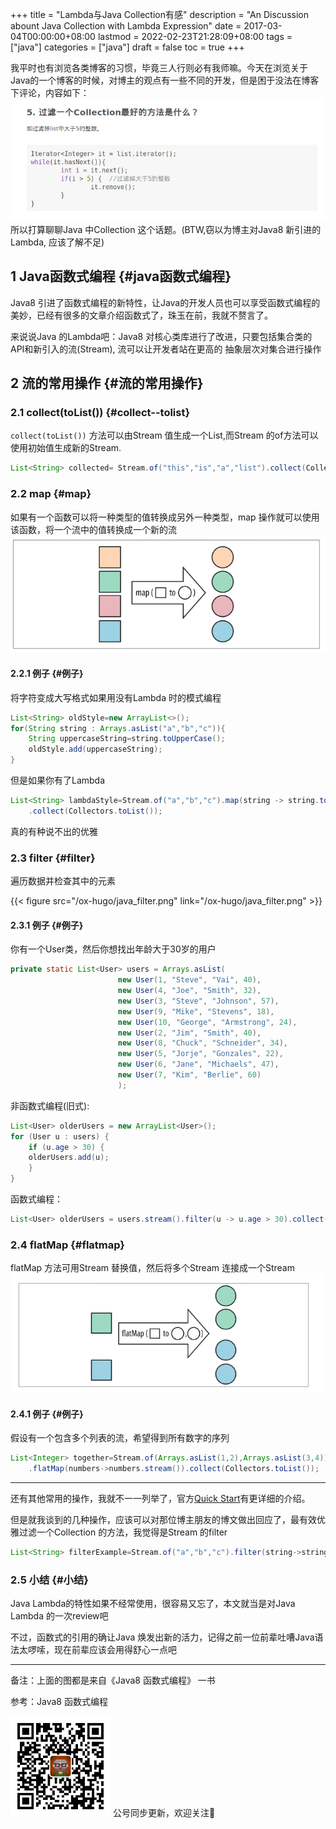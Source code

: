 +++
title = "Lambda与Java Collection有感"
description = "An Discussion abount Java Collection with Lambda Expression"
date = 2017-03-04T00:00:00+08:00
lastmod = 2022-02-23T21:28:09+08:00
tags = ["java"]
categories = ["java"]
draft = false
toc = true
+++

我平时也有浏览各类博客的习惯，毕竟三人行则必有我师嘛。今天在浏览关于Java的一个博客的时候，对博主的观点有一些不同的开发，但是困于没法在博客下评论，内容如下：
[![](/ox-hugo/argument.png)](/ox-hugo/argument.png)
所以打算聊聊Java 中Collection 这个话题。(BTW,窃以为博主对Java8 新引进的Lambda, 应该了解不足)


## <span class="section-num">1</span> Java函数式编程 {#java函数式编程}

Java8 引进了函数式编程的新特性，让Java的开发人员也可以享受函数式编程的美妙，已经有很多的文章介绍函数式了，珠玉在前，我就不赘言了。

来说说Java 的Lambda吧：Java8 对核心类库进行了改进，只要包括集合类的API和新引入的流(Stream), 流可以让开发者站在更高的 抽象层次对集合进行操作


## <span class="section-num">2</span> 流的常用操作 {#流的常用操作}


### <span class="section-num">2.1</span> collect(toList()) {#collect--tolist}

`collect(toList())` 方法可以由Stream 值生成一个List,而Stream 的of方法可以使用初始值生成新的Stream.

```java
List<String> collected= Stream.of("this","is","a","list").collect(Collectors.toList());
```


### <span class="section-num">2.2</span> map {#map}

如果有一个函数可以将一种类型的值转换成另外一种类型，map 操作就可以使用该函数，将一个流中的值转换成一个新的流
[![](/ox-hugo/java_map.png)](/ox-hugo/java_map.png)


#### <span class="section-num">2.2.1</span> 例子 {#例子}

将字符变成大写格式如果用没有Lambda 时的模式编程

```java
List<String> oldStyle=new ArrayList<>();
for(String string : Arrays.asList("a","b","c")){
    String uppercaseString=string.toUpperCase();
    oldStyle.add(uppercaseString);
}
```

但是如果你有了Lambda

```java
List<String> lambdaStyle=Stream.of("a","b","c").map(string -> string.toUpperCase())
    .collect(Collectors.toList());
```

真的有种说不出的优雅


### <span class="section-num">2.3</span> filter {#filter}

遍历数据并检查其中的元素

{{< figure src="/ox-hugo/java_filter.png" link="/ox-hugo/java_filter.png" >}}


#### <span class="section-num">2.3.1</span> 例子 {#例子}

你有一个User类，然后你想找出年龄大于30岁的用户

```java
private static List<User> users = Arrays.asList(
						new User(1, "Steve", "Vai", 40),
						new User(4, "Joe", "Smith", 32),
						new User(3, "Steve", "Johnson", 57),
						new User(9, "Mike", "Stevens", 18),
						new User(10, "George", "Armstrong", 24),
						new User(2, "Jim", "Smith", 40),
						new User(8, "Chuck", "Schneider", 34),
						new User(5, "Jorje", "Gonzales", 22),
						new User(6, "Jane", "Michaels", 47),
						new User(7, "Kim", "Berlie", 60)
						);
```

非函数式编程(旧式):

```java
List<User> olderUsers = new ArrayList<User>();
for (User u : users) {
    if (u.age > 30) {
	olderUsers.add(u);
    }
}
```

函数式编程：

```java
List<User> olderUsers = users.stream().filter(u -> u.age > 30).collect(Collectors.toList());
```


### <span class="section-num">2.4</span> flatMap {#flatmap}

flatMap 方法可用Stream 替换值，然后将多个Stream 连接成一个Stream
[![](/ox-hugo/java_flatmap.png)](/ox-hugo/java_flatmap.png)


#### <span class="section-num">2.4.1</span> 例子 {#例子}

假设有一个包含多个列表的流，希望得到所有数字的序列

```java
List<Integer> together=Stream.of(Arrays.asList(1,2),Arrays.asList(3,4))
    .flatMap(numbers->numbers.stream()).collect(Collectors.toList());
```

---

还有其他常用的操作，我就不一一列举了，官方[Quick Start](http://www.oracle.com/webfolder/technetwork/tutorials/obe/java/Lambda-QuickStart/index.html)有更详细的介绍。

但是就我谈到的几种操作，应该可以对那位博主朋友的博文做出回应了，最有效优雅过滤一个Collection 的方法，我觉得是Stream 的filter

```java
List<String> filterExample=Stream.of("a","b","c").filter(string->string.equals("a")).collect(Collectors.toList());
```


### <span class="section-num">2.5</span> 小结 {#小结}

Java Lambda的特性如果不经常使用，很容易又忘了，本文就当是对Java Lambda 的一次review吧

不过，函数式的引用的确让Java 焕发出新的活力，记得之前一位前辈吐嘈Java语法太啰嗦，现在前辈应该会用得舒心一点吧

---

备注：上面的图都是来自《Java8 函数式编程》 一书

参考：Java8 函数式编程

<div center class="qr-container">
<img src="/ox-hugo/qrcode_gh_e06d750e626f_1.jpg" alt="qrcode_gh_e06d750e626f_1.jpg" width="160px" height="160px" center="t" class="qr-container" />
公号同步更新，欢迎关注👻
</div>

